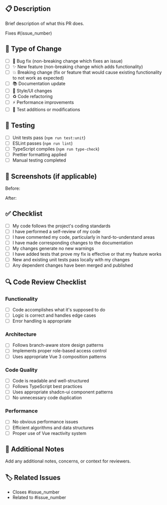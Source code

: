 ## 📋 Description

Brief description of what this PR does.

Fixes #(issue_number)

## 🔄 Type of Change

- [ ] 🐛 Bug fix (non-breaking change which fixes an issue)
- [ ] ✨ New feature (non-breaking change which adds functionality)
- [ ] 💥 Breaking change (fix or feature that would cause existing functionality to not work as expected)
- [ ] 📚 Documentation update
- [ ] 🎨 Style/UI changes
- [ ] ♻️ Code refactoring
- [ ] ⚡ Performance improvements
- [ ] 🧪 Test additions or modifications

## 🧪 Testing

- [ ] Unit tests pass (`npm run test:unit`)
- [ ] ESLint passes (`npm run lint`)
- [ ] TypeScript compiles (`npm run type-check`)
- [ ] Prettier formatting applied
- [ ] Manual testing completed

## 📸 Screenshots (if applicable)

Before:
<!-- Add screenshot -->

After:
<!-- Add screenshot -->

## ✅ Checklist

- [ ] My code follows the project's coding standards
- [ ] I have performed a self-review of my code
- [ ] I have commented my code, particularly in hard-to-understand areas
- [ ] I have made corresponding changes to the documentation
- [ ] My changes generate no new warnings
- [ ] I have added tests that prove my fix is effective or that my feature works
- [ ] New and existing unit tests pass locally with my changes
- [ ] Any dependent changes have been merged and published

## 🔍 Code Review Checklist

### Functionality
- [ ] Code accomplishes what it's supposed to do
- [ ] Logic is correct and handles edge cases
- [ ] Error handling is appropriate

### Architecture
- [ ] Follows branch-aware store design patterns
- [ ] Implements proper role-based access control
- [ ] Uses appropriate Vue 3 composition patterns

### Code Quality
- [ ] Code is readable and well-structured
- [ ] Follows TypeScript best practices
- [ ] Uses appropriate shadcn-ui component patterns
- [ ] No unnecessary code duplication

### Performance
- [ ] No obvious performance issues
- [ ] Efficient algorithms and data structures
- [ ] Proper use of Vue reactivity system

## 📝 Additional Notes

Add any additional notes, concerns, or context for reviewers.

## 🏷️ Related Issues

- Closes #issue_number
- Related to #issue_number